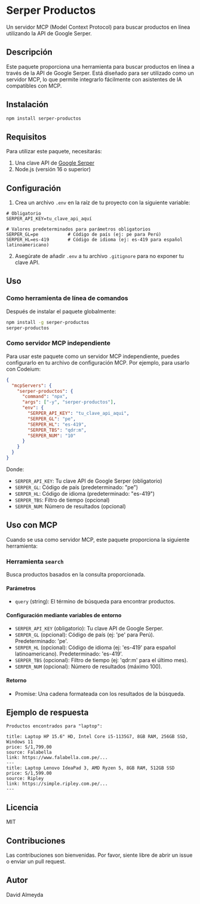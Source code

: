 # Serper Productos

Un servidor MCP (Model Context Protocol) para buscar productos en línea utilizando la API de Google Serper.

## Descripción

Este paquete proporciona una herramienta para buscar productos en línea a través de la API de Google Serper. Está diseñado para ser utilizado como un servidor MCP, lo que permite integrarlo fácilmente con asistentes de IA compatibles con MCP.

## Instalación

```bash
npm install serper-productos
```

## Requisitos

Para utilizar este paquete, necesitarás:

1. Una clave API de [Google Serper](https://serper.dev/)
2. Node.js (versión 16 o superior)

## Configuración

1. Crea un archivo `.env` en la raíz de tu proyecto con la siguiente variable:

```
# Obligatorio
SERPER_API_KEY=tu_clave_api_aquí

# Valores predeterminados para parámetros obligatorios
SERPER_GL=pe           # Código de país (ej: pe para Perú)
SERPER_HL=es-419       # Código de idioma (ej: es-419 para español latinoamericano)
```

2. Asegúrate de añadir `.env` a tu archivo `.gitignore` para no exponer tu clave API.

## Uso

### Como herramienta de línea de comandos

Después de instalar el paquete globalmente:

```bash
npm install -g serper-productos
serper-productos
```

### Como servidor MCP independiente

Para usar este paquete como un servidor MCP independiente, puedes configurarlo en tu archivo de configuración MCP. Por ejemplo, para usarlo con Codeium:

```json
{
  "mcpServers": {
    "serper-productos": {
      "command": "npx",
      "args": ["-y", "serper-productos"],
      "env": {
        "SERPER_API_KEY": "tu_clave_api_aqui",
        "SERPER_GL": "pe",
        "SERPER_HL": "es-419",
        "SERPER_TBS": "qdr:m",
        "SERPER_NUM": "10"
      }
    }
  }
}
```

Donde:
- `SERPER_API_KEY`: Tu clave API de Google Serper (obligatorio)
- `SERPER_GL`: Código de país (predeterminado: "pe")
- `SERPER_HL`: Código de idioma (predeterminado: "es-419")
- `SERPER_TBS`: Filtro de tiempo (opcional)
- `SERPER_NUM`: Número de resultados (opcional)

## Uso con MCP

Cuando se usa como servidor MCP, este paquete proporciona la siguiente herramienta:

### Herramienta `search`

Busca productos basados en la consulta proporcionada.

#### Parámetros

- `query` (string): El término de búsqueda para encontrar productos.

#### Configuración mediante variables de entorno

- `SERPER_API_KEY` (obligatorio): Tu clave API de Google Serper.
- `SERPER_GL` (opcional): Código de país (ej: 'pe' para Perú). Predeterminado: 'pe'.
- `SERPER_HL` (opcional): Código de idioma (ej: 'es-419' para español latinoamericano). Predeterminado: 'es-419'.
- `SERPER_TBS` (opcional): Filtro de tiempo (ej: 'qdr:m' para el último mes).
- `SERPER_NUM` (opcional): Número de resultados (máximo 100).

#### Retorno

- Promise<string>: Una cadena formateada con los resultados de la búsqueda.

## Ejemplo de respuesta

```
Productos encontrados para "laptop":

title: Laptop HP 15.6" HD, Intel Core i5-1135G7, 8GB RAM, 256GB SSD, Windows 11
price: S/1,799.00
source: Falabella
link: https://www.falabella.com.pe/...
---
title: Laptop Lenovo IdeaPad 3, AMD Ryzen 5, 8GB RAM, 512GB SSD
price: S/1,599.00
source: Ripley
link: https://simple.ripley.com.pe/...
---
```

## Licencia

MIT

## Contribuciones

Las contribuciones son bienvenidas. Por favor, siente libre de abrir un issue o enviar un pull request.

## Autor

David Almeyda
